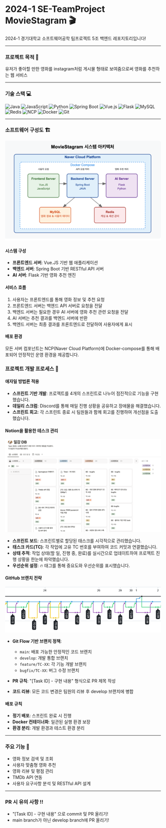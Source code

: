 # 2024-1 SE-TeamProject  MovieStagram 🎬

2024-1 경기대학교 소프트웨어공학 팀프로젝트 5조 백엔드 레포지토리입니다!

---
### 프로젝트 목적 🔮
유저가 좋아할 만한 영화를 instagram처럼 게시물 형태로 보여줌으로써
영화를 추천하는 웹 서비스

---

### 기술 스택 💻

![Java](https://img.shields.io/badge/Java-ED8B00?style=for-the-badge&logo=openjdk&logoColor=white)
![JavaScript](https://img.shields.io/badge/JavaScript-F7DF1E?style=for-the-badge&logo=javascript&logoColor=black)
![Python](https://img.shields.io/badge/Python-3776AB?style=for-the-badge&logo=python&logoColor=white)
![Spring Boot](https://img.shields.io/badge/Spring_Boot-6DB33F?style=for-the-badge&logo=spring-boot&logoColor=white)
![Vue.js](https://img.shields.io/badge/Vue.js-4FC08D?style=for-the-badge&logo=vue.js&logoColor=white)
![Flask](https://img.shields.io/badge/Flask-000000?style=for-the-badge&logo=flask&logoColor=white)
![MySQL](https://img.shields.io/badge/MySQL-4479A1?style=for-the-badge&logo=mysql&logoColor=white)
![Redis](https://img.shields.io/badge/Redis-DC382D?style=for-the-badge&logo=redis&logoColor=white)
![NCP](https://img.shields.io/badge/Naver_Cloud-03C75A?style=for-the-badge&logo=naver&logoColor=white)
![Docker](https://img.shields.io/badge/Docker-2496ED?style=for-the-badge&logo=docker&logoColor=white)
![Git](https://img.shields.io/badge/Git-F05032?style=for-the-badge&logo=git&logoColor=white)

---

### 소프트웨어 구성도 🏗️
![MovieStagram 시스템 아키텍처](./docs/images/architecture.png)

#### 시스템 구성
- **프론트엔드 서버**: Vue.JS 기반 웹 애플리케이션
- **백엔드 서버**: Spring Boot 기반 RESTful API 서버
- **AI 서버**: Flask 기반 영화 추천 엔진

#### 서비스 흐름
1. 사용자는 프론트엔드를 통해 영화 정보 및 추천 요청
2. 프론트엔드 서버는 백엔드 API 서버로 요청을 전달
3. 백엔드 서버는 필요한 경우 AI 서버에 영화 추천 관련 요청을 전달
4. AI 서버는 추천 결과를 백엔드 서버에 반환
5. 백엔드 서버는 최종 결과를 프론트엔드로 전달하여 사용자에게 표시

#### 배포 환경
모든 서버 컴포넌트는 NCP(Naver Cloud Platform)에 Docker-compose를 통해 배포되어 안정적인 운영 환경을 제공합니다.



### 프로젝트 개발 프로세스 🔄

#### 애자일 방법론 적용
- **스프린트 기반 개발**: 프로젝트를 4개의 스프린트로 나누어 점진적으로 기능을 구현했습니다.
- **데일리 스크럼**: Discord를 통해 매일 진행 상황을 공유하고 장애물을 해결했습니다.
- **스프린트 회고**: 각 스프린트 종료 시 팀원들과 함께 회고를 진행하여 개선점을 도출했습니다.

#### Notion을 활용한 테스크 관리
![노션 태스크 관리](./docs/images/sprint_board.png)

- **스프린트 보드**: 스프린트별로 할당된 태스크를 시각적으로 관리했습니다.
- **태스크 카드(TC)**: 각 작업에 고유 TC 번호를 부여하여 코드 커밋과 연결했습니다.
- **상태 추적**: 작업 상태(할 일, 진행 중, 완료)를 실시간으로 업데이트하여 프로젝트 진행 상황을 한눈에 파악했습니다.
- **우선순위 설정**: 🔥 태그를 통해 중요도와 우선순위를 표시했습니다.

#### GitHub 브랜치 전략
![깃 브랜치 전략](./docs/images/git_flow.png)

- **Git Flow 기반 브랜치 정책**: 
  - `main`: 배포 가능한 안정적인 코드 브랜치
  - `develop`: 개발 통합 브랜치
  - `feature/TC-XX`: 각 기능 개발 브랜치
  - `bugfix/TC-XX`: 버그 수정 브랜치

- **PR 규칙**: "[Task ID] - 구현 내용" 형식으로 PR 제목 작성
- **코드 리뷰**: 모든 코드 변경은 팀원의 리뷰 후 develop 브랜치에 병합

#### 배포 규칙
- **정기 배포**: 스프린트 완료 시 진행
- **Docker 컨테이너화**: 일관된 실행 환경 보장
- **환경 분리**: 개발 환경과 테스트 환경 분리

---
### 주요 기능 🚀
- 영화 정보 검색 및 조회
- 사용자 맞춤형 영화 추천
- 영화 리뷰 및 평점 관리
- TMDb API 연동
- 사용자 요구사항 분석 및 RESTful API 설계

---
### PR 시 유의 사항 ‼️
- "[Task ID] - 구현 내용" 으로 commit 및 PR 올리기!
- main branch가 아닌 develop branch에 PR 올리기!
